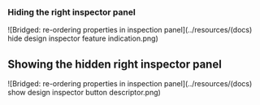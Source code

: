 ### Hiding the right inspector panel

![Bridged: re-ordering properties in inspection panel](../resources/(docs) hide design inspector feature indication.png)

## Showing the hidden right inspector panel

![Bridged: re-ordering properties in inspection panel](../resources/(docs) show design inspector button descriptor.png)